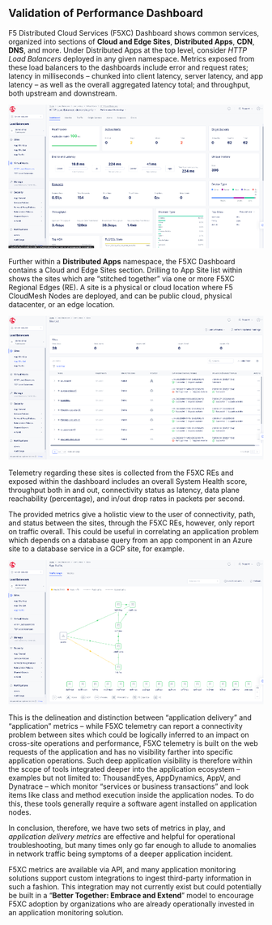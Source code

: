 ## Validation of Performance Dashboard

F5 Distributed Cloud Services (F5XC) Dashboard shows common services, organized into sections of **Cloud and Edge Sites**, **Distributed Apps**, **CDN**, **DNS**, and more. Under Distributed Apps at the top level, consider *HTTP Load Balancers* deployed in any given namespace. Metrics exposed from these load balancers to the dashboards include error and request rates; latency in milliseconds – chunked into client latency, server latency, and app latency – as well as the overall aggregated latency total; and throughput, both upstream and downstream. 

![dashboard1](../pictures/dashboard1.png)

Further within a **Distributed Apps** namespace, the F5XC Dashboard contains a Cloud and Edge Sites section. Drilling to App Site list within shows the sites which are “stitched together” via one or more F5XC Regional Edges (RE). A site is a physical or cloud location where F5 CloudMesh Nodes are deployed, and can be public cloud, physical datacenter, or an edge location.

![dashboard2](../pictures/dashboard2.png)

Telemetry regarding these sites is collected from the F5XC REs and exposed within the dashboard includes an overall System Health score, throughput both in and out, connectivity status as latency, data plane reachability (percentage), and in/out drop rates in packets per second.

The provided metrics give a holistic view to the user of connectivity, path, and status between the sites, through the F5XC REs, however, only report on traffic overall. This could be useful in correlating an application problem which depends on a database query from an app component in an Azure site to a database service in a GCP site, for example. 

![dashboard3](../pictures/dashboard3.png)

This is the delineation and distinction between “application delivery” and “application” metrics – while F5XC telemetry can report a connectivity problem between sites which could be logically inferred to an impact on cross-site operations and performance, F5XC telemetry is built on the web requests of the application and has no visibility farther into specific application operations. Such deep application visibility is therefore within the scope of tools integrated deeper into the application ecosystem – examples but not limited to: ThousandEyes, AppDynamics, AppV, and Dynatrace – which monitor “services or business transactions” and look items like class and method execution inside the application nodes. To do this, these tools generally require a software agent installed on application nodes.

In conclusion, therefore, we have two sets of metrics in play, and *application delivery metrics* are effective and helpful for operational troubleshooting, but many times only go far enough to allude to anomalies in network traffic being symptoms of a deeper application incident. 

F5XC  metrics are available via API, and many application monitoring solutions support custom integrations to ingest third-party information in such a fashion. This integration may not currently exist but could potentially be built in a “**Better Together: Embrace and Extend**” model to encourage F5XC adoption by organizations who are already operationally invested in an application monitoring solution.
